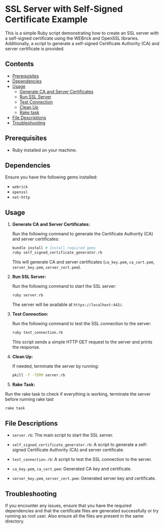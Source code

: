 # SSL Server with Self-Signed Certificate Example

This is a simple Ruby script demonstrating how to create an SSL server with a self-signed certificate using the WEBrick and OpenSSL libraries. Additionally, a script to generate a self-signed Certificate Authority (CA) and server certificate is provided.

## Contents

- [Prerequisites](#prerequisites)
- [Dependencies](#dependencies)
- [Usage](#usage)
  - [Generate CA and Server Certificates](#1-generate-ca-and-server-certificates)
  - [Run SSL Server](#2-run-ssl-server)
  - [Test Connection](#3-test-connection)
  - [Clean Up](#4-clean-up)
  - [Rake task](#5-rake-task)
- [File Descriptions](#file-descriptions)
- [Troubleshooting](#troubleshooting)

## Prerequisites

- Ruby installed on your machine.

## Dependencies

Ensure you have the following gems installed:

- `webrick`
- `openssl`
- `net-http`

## Usage

1. **Generate CA and Server Certificates:**

    Run the following command to generate the Certificate Authority (CA) and server certificates:

    ```bash
    bundle install # Install required gems
    ruby self_signed_certificate_generator.rb
    ```

    This will generate CA and server certificates (`ca_key.pem`, `ca_cert.pem`, `server_key.pem`, `server_cert.pem`).

2. **Run SSL Server:**

    Run the following command to start the SSL server:

    ```bash
    ruby server.rb
    ```

    The server will be available at `https://localhost:443/`.

3. **Test Connection:**

    Run the following command to test the SSL connection to the server:

    ```bash
    ruby test_connection.rb
    ```

    This script sends a simple HTTP GET request to the server and prints the response.

4. **Clean Up:**

    If needed, terminate the server by running:

    ```bash
    pkill -f -TERM server.rb
    ```
5. **Rake Task:**

Run the rake task to check if everything is working, terminate the server before running rake tast

```bash
rake task
```

## File Descriptions

- `server.rb`: The main script to start the SSL server.

- `self_signed_certificate_generator.rb`: A script to generate a self-signed Certificate Authority (CA) and server certificate.

- `test_connection.rb`: A script to test the SSL connection to the server.

- `ca_key.pem`, `ca_cert.pem`: Generated CA key and certificate.

- `server_key.pem`, `server_cert.pem`: Generated server key and certificate.

## Troubleshooting

If you encounter any issues, ensure that you have the required dependencies and that the certificate files are generated successfully or try running as root user. Also ensure all the files are present in the same directory.
